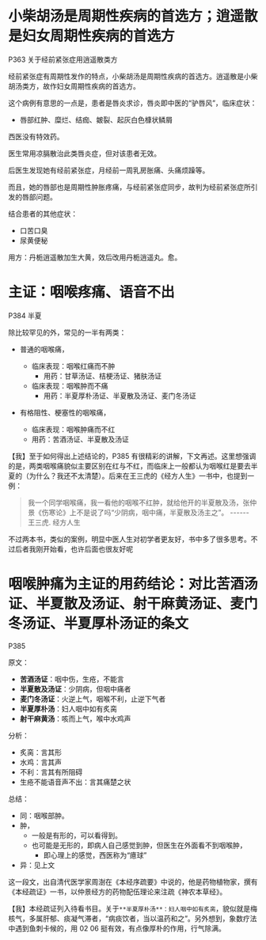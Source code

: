 # 小柴胡汤是周期性疾病的首选方；逍遥散是妇女周期性疾病的首选方

P363 关于经前紧张症用逍遥散类方

经前紧张症有周期性发作的特点，小柴胡汤是周期性疾病的首选方。逍遥散是小柴胡汤类方，故作妇女周期性疾病的首选方。

这个病例有意思的一点是，患者是唇炎求诊，唇炎即中医的“驴唇风”，临床症状：

- 唇部红肿、糜烂、结痂、皴裂、起灰白色槺状鳞屑

西医没有特效药。

医生常用凉膈散治此类唇炎症，但对该患者无效。

后医生发现她有经前紧张症，月经前一周乳房胀痛、头痛烦躁等。

而且，她的唇部也是周期性肿胀疼痛，与经前紧张症同步，故判为经前紧张症所引发的唇部问题。

结合患者的其他症状：

- 口苦口臭
- 尿黄便秘

用方：丹栀逍遥散加生大黄，效后改用丹栀逍遥丸。愈。

# 主证：咽喉疼痛、语音不出

P384 半夏

除比较罕见的外，常见的一半有两类：

- 普通的咽喉痛，
  - 临床表现：咽喉红痛而不肿
    - 用药：甘草汤证、桔梗汤证、猪肤汤证
  - 临床表现：咽喉肿而不痛
    - 用药：半夏厚朴汤证、半夏散及汤证、麦门冬汤证

- 有格阻性、梗塞性的咽喉痛，
  - 临床表现：咽喉肿痛而不红
  - 用药：苦酒汤证、半夏散及汤证

【我】至于如何得出上述结论的，P385 有很精彩的讲解，下文再述。这里想强调的是，两类咽喉痛貌似主要区别在红与不红，而临床上一般都认为咽喉红是要去半夏的（为什么？我还不太清楚）。后来在王三虎的《经方人生》一书中，也提到一例：

> 我一个同学咽喉痛，我一看他的咽喉不红肿，就给他开的半夏散及汤，张仲景《伤寒论》上不是说了吗“少阴病，咽中痛，半夏散及汤主之”。  ------ 王三虎. 经方人生

不过两本书，类似的案例，明显中医人生对初学者更友好，书中多了很多思考。不过后者我刚开始看，也许后面也很友好呢

# 咽喉肿痛为主证的用药结论：对比苦酒汤证、半夏散及汤证、射干麻黄汤证、麦门冬汤证、半夏厚朴汤证的条文

P385

原文：

- **苦酒汤证**：咽中伤，生疮，不能言
- **半夏散及汤证**：少阴病，但咽中痛者
- **麦门冬汤证**：火逆上气，咽喉不利，止逆下气者
- **半夏厚朴汤**：妇人咽中如有炙脔
- **射干麻黄汤**：咳而上气，喉中水鸡声

分析：

- 炙脔：言其形
- 水鸡：言其声
- 不利：言其有所阻碍
- 生疮不能语音声不出：言其痛楚之状

总结：

- 同：咽喉部肿。
- 肿，
  - 一般是有形的，可以看得到。
  - 也可能是无形的，即病人自己感觉到肿，但医生在外面看不到咽喉肿，
    - 即心理上的感觉，西医称为“癔球”
- 异：见上文

这一段文，出自清代医学家周澍在《本经序疏要》中说的，他是药物植物家，撰有《本经疏证》一书，以仲景经方的药物配伍理论来注疏《神农本草经》。

【我】本经疏证列入待看书目。关于`**半夏厚朴汤**：妇人咽中如有炙脔`，貌似就是梅核气，多属肝郁、痰凝气滞者，“病痰饮者，当以温药和之”。另外想到，象数疗法中遇到鱼刺卡候的，用 02 06 挺有效，有点像厚朴的作用，行气除满。
